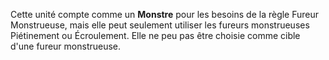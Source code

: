 Cette unité compte comme un __Monstre__ pour les besoins de la règle Fureur Monstrueuse, mais elle peut seulement utiliser les fureurs monstrueuses Piétinement ou Écroulement. Elle ne peu pas être choisie comme cible d'une fureur monstrueuse.